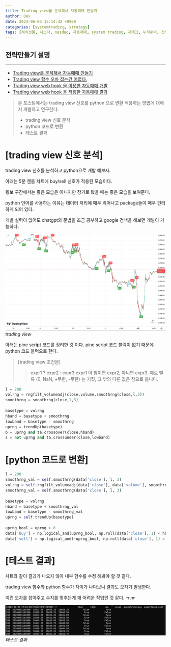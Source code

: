 ```yaml
---
title: Trading view를 분석해서 자동매매 만들기
author: Dev
date: 2024-06-03 15:14:42 +0900
categories: [systemtrading, strategy]
tags: [해외선물, 나스닥, nasdaq, 자동매매, system trading, 재테크, 누적수익, 전략, tradingview]
---
```

## 전략만들기 설명
---
- [Trading view를 분석해서 자동매매 만들기](/posts/nasdaq-strategy-1/)
- [Trading view 함수 오차 잡는건 어렵다.](/posts/nasdaq-strategy-2/)
- [Trading view web hook 을 이용한 자동매매 개발](/posts/nasdaq-strategy-3/)
- [Trading view web hook 을 적용한 자동매매 결과](/posts/nasdaq-strategy-4/)


> 본 포스팅에서는 trading view 신호를 python 으로 변환 적용하는 방법에 대해서 개발하고 연구한다.
> - trading view 신호 분석
> - python 코드로 변환
> - 테스트 결과

# [trading view 신호 분석]

trading view 신호를 분석하고 python으로 개발 해보자.

아래는 5분 캔들 차트에 buy/sell 신호가 적용된 모습이다.

횡보 구간에서는 좋은 모습은 아니지만 장기로 봤을 때는 좋은 모습을 보여준다.

python 언어를 사용하는 이유는 데이터 처리에 매우 뛰어나고 package들이 매우 편리하게 되어 있다.

개발 실력이 없어도 chatgpt와 문법을 조금 공부하고 google 검색을 해보면 개발이 가능하다.

![img](/assets/img/2024-06-03/2024-06-03-tradingview.png)*trading view*

아래는 pine script 코드를 정리한 것 이다. pine script 코드 블럭이 없기 때문에 python 코드 블럭으로 한다.

> [trading view 조건문]
> > expr1 ? expr2 : expr3
> expr1 이 참이면 expr2, 아니면 expr3. 제로 밸류 (0, NaN, +무한, -무한) 는 거짓, 그 밖의 다른 값은 참으로 봅니다.

```python
l = 200
volrng = rngfilt_volumeadj(close,volume,smoothrng(close,l,3))
smoothrng = smoothrng(close,l,3)

basetype = volrng
hband = basetype + smoothrng
lowband = basetype - smoothrng
uprng = trendUp(basetype)
b = uprng and ta.crossover(close,hband)
s = not uprng and ta.crossunder(close,lowband)
```

# [python 코드로 변환]
```python
l = 200
smoothrng_val = self.smoothrng(data['close'], l, 3)
volrng = self.rngfilt_volumeadj(data['close'], data['volume'], smoothrng_val)
smoothrng_val = self.smoothrng(data['close'], l, 3)

basetype = volrng
hband = basetype + smoothrng_val
lowband = basetype - smoothrng_val
uprng = self.trendUp(basetype)

uprng_bool = uprng > 0
data['buy'] = np.logical_and(uprng_bool, np.roll(data['close'], 1) < hband)
data['sell'] = np.logical_and(~uprng_bool, np.roll(data['close'], 1) > lowband)
```

# [테스트 결과]

차트와 같이 결과가 나오지 않아 내부 함수를 수정 해봐야 할 것 같다.

trading view 함수와 python 함수가 차이가 나다보니 결과도 오차가 발생한다.

이런 오차를 잡아주고 수치를 맞추는게 꽤 어려운 작업인 것 같다. ㅠ.ㅠ

![img](/assets/img/2024-06-03/2024-06-03-tradingview-test1.png)*테스트 결과*